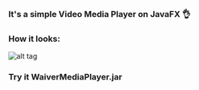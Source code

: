 ﻿### It's a simple Video Media Player on JavaFX 👌

### How it looks:
![alt tag](https://cdn1.savepice.ru/uploads/2018/3/23/860b8415db2419faf4267f9805ba2941-full.jpg)

### Try it WaiverMediaPlayer.jar